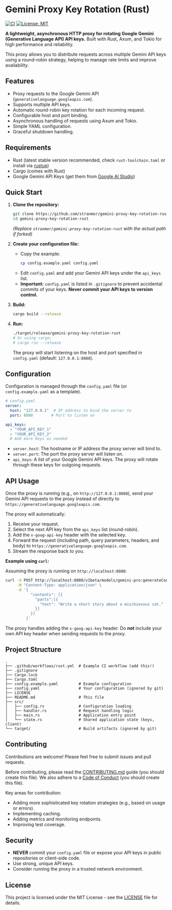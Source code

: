 # Gemini Proxy Key Rotation (Rust)

[![CI](https://github.com/stranmor/gemini-proxy-key-rotation-rust/actions/workflows/rust.yml/badge.svg)](https://github.com/stranmor/gemini-proxy-key-rotation-rust/actions/workflows/rust.yml)
[![License: MIT](https://img.shields.io/badge/License-MIT-yellow.svg)](https://opensource.org/licenses/MIT)
<!-- [![Crates.io](https://img.shields.io/crates/v/your-crate-name.svg)](https://crates.io/crates/your-crate-name) -->
<!-- [![Docs.rs](https://docs.rs/your-crate-name/badge.svg)](https://docs.rs/your-crate-name) -->

**A lightweight, asynchronous HTTP proxy for rotating Google Gemini (Generative Language API) API keys.** Built with Rust, Axum, and Tokio for high performance and reliability.

This proxy allows you to distribute requests across multiple Gemini API keys using a round-robin strategy, helping to manage rate limits and improve availability.

## Features

-   Proxy requests to the Google Gemini API (`generativelanguage.googleapis.com`).
-   Supports multiple API keys.
-   Automatic round-robin key rotation for each incoming request.
-   Configurable host and port binding.
-   Asynchronous handling of requests using Axum and Tokio.
-   Simple YAML configuration.
-   Graceful shutdown handling.

## Requirements

-   Rust (latest stable version recommended, check `rust-toolchain.toml` or install via [rustup](https://rustup.rs/))
-   Cargo (comes with Rust)
-   Google Gemini API Keys (get them from [Google AI Studio](https://aistudio.google.com/app/apikey))

## Quick Start

1.  **Clone the repository:**
    ```sh
    git clone https://github.com/stranmor/gemini-proxy-key-rotation-rust.git
    cd gemini-proxy-key-rotation-rust
    ```
    *(Replace `stranmor/gemini-proxy-key-rotation-rust` with the actual path if forked)*

2.  **Create your configuration file:**
    -   Copy the example:
        ```sh
        cp config.example.yaml config.yaml
        ```
    -   Edit `config.yaml` and add your Gemini API keys under the `api_keys` list.
    -   **Important:** `config.yaml` is listed in `.gitignore` to prevent accidental commits of your keys. **Never commit your API keys to version control.**

3.  **Build:**
    ```sh
    cargo build --release
    ```

4.  **Run:**
    ```sh
    ./target/release/gemini-proxy-key-rotation-rust
    # Or using cargo:
    # cargo run --release
    ```
    The proxy will start listening on the host and port specified in `config.yaml` (default: `127.0.0.1:8080`).

## Configuration

Configuration is managed through the `config.yaml` file (or `config.example.yaml` as a template).

```yaml
# config.yaml
server:
  host: "127.0.0.1"  # IP address to bind the server to
  port: 8080        # Port to listen on

api_keys:
  - "YOUR_API_KEY_1"
  - "YOUR_API_KEY_2"
  # Add more keys as needed
```

-   `server.host`: The hostname or IP address the proxy server will bind to.
-   `server.port`: The port the proxy server will listen on.
-   `api_keys`: A list of your Google Gemini API keys. The proxy will rotate through these keys for outgoing requests.

## API Usage

Once the proxy is running (e.g., on `http://127.0.0.1:8080`), send your Gemini API requests to the proxy instead of directly to `https://generativelanguage.googleapis.com`.

The proxy will automatically:
1.  Receive your request.
2.  Select the next API key from the `api_keys` list (round-robin).
3.  Add the `x-goog-api-key` header with the selected key.
4.  Forward the request (including path, query parameters, headers, and body) to `https://generativelanguage.googleapis.com`.
5.  Stream the response back to you.

**Example using `curl`:**

Assuming the proxy is running on `http://localhost:8080`:

```sh
curl -X POST http://localhost:8080/v1beta/models/gemini-pro:generateContent \
     -H "Content-Type: application/json" \
     -d '{
           "contents": [{
             "parts":[{
               "text": "Write a short story about a mischievous cat."
             }]
           }]
         }'
```

The proxy handles adding the `x-goog-api-key` header. Do **not** include your own API key header when sending requests to the proxy.

## Project Structure

```
.
├── .github/workflows/rust.yml  # Example CI workflow (add this!)
├── .gitignore
├── Cargo.lock
├── Cargo.toml
├── config.example.yaml         # Example configuration
├── config.yaml                 # Your configuration (ignored by git)
├── LICENSE
├── README.md                   # This file
├── src/
│   ├── config.rs               # Configuration loading
│   ├── handler.rs              # Request handling logic
│   ├── main.rs                 # Application entry point
│   └── state.rs                # Shared application state (keys, client)
└── target/                     # Build artifacts (ignored by git)
```

## Contributing

Contributions are welcome! Please feel free to submit issues and pull requests.

Before contributing, please read the [CONTRIBUTING.md](CONTRIBUTING.md) guide (you should create this file). We also adhere to a [Code of Conduct](CODE_OF_CONDUCT.md) (you should create this file).

Key areas for contribution:
-   Adding more sophisticated key rotation strategies (e.g., based on usage or errors).
-   Implementing caching.
-   Adding metrics and monitoring endpoints.
-   Improving test coverage.

## Security

-   **NEVER** commit your `config.yaml` file or expose your API keys in public repositories or client-side code.
-   Use strong, unique API keys.
-   Consider running the proxy in a trusted network environment.

## License

This project is licensed under the MIT License - see the [LICENSE](LICENSE) file for details.